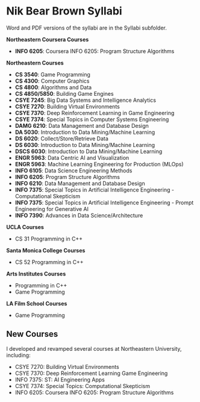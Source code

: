# Nik Bear Brown Syllabi

Word and PDF versions of the syllabi are in the Syllabi subfolder.

**Northeastern Coursera Courses**  

 - **INFO 6205**: Coursera INFO 6205: Program Structure Algorithms
 
**Northeastern Courses**  

- **CS 3540**: Game Programming
- **CS 4300**: Computer Graphics
- **CS 4800**: Algorithms and Data
- **CS 4850/5850**: Building Game Engines
- **CSYE 7245**: Big Data Systems and Intelligence Analytics
- **CSYE 7270**: Building Virtual Environments
- **CSYE 7370**: Deep Reinforcement Learning in Game Engineering
- **CSYE 7374**: Special Topics in Computer Systems Engineering
- **DAMG 6210**: Data Management and Database Design
- **DA 5030**: Introduction to Data Mining/Machine Learning
- **DS 6020**: Collect/Store/Retrieve Data
- **DS 6030**: Introduction to Data Mining/Machine Learning
- **DSCS 6030**: Introduction to Data Mining/Machine Learning
- **ENGR 5963**: Data Centric AI and Visualization
- **ENGR 5963**: Machine Learning Engineering for Production (MLOps) 
- **INFO 6105**: Data Science Engineering Methods
- **INFO 6205**: Program Structure Algorithms
- **INFO 6210**: Data Management and Database Design
- **INFO 7375**: Special Topics in Artificial Intelligence Engineering - Computational Skepticism
- **INFO 7375**: Special Topics in Artificial Intelligence Engineering - Prompt Engineering for Generative AI
- **INFO 7390**: Advances in Data Science/Architecture
  
**UCLA Courses**
- CS 31 Programming in C++

**Santa Monica College Courses**
- CS 52 Programming in C++

**Arts Institutes Courses**
- Programming in C++
- Game Programming

**LA Film School Courses**
- Game Programming 

## New Courses 

I developed and revamped several courses at Northeastern University, including:
- CSYE 7270: Building Virtual Environments
- CSYE 7370: Deep Reinforcement Learning Game Engineering
- INFO 7375: ST: AI Engineering Apps
- CSYE 7374: Special Topics: Computational Skepticism
- INFO 6205: Coursera INFO 6205: Program Structure Algorithms
  
